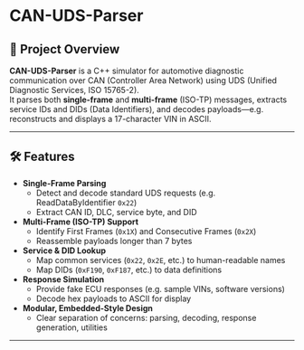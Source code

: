 # CAN-UDS-Parser

## 📜 Project Overview
**CAN-UDS-Parser** is a C++ simulator for automotive diagnostic communication over CAN (Controller Area Network) using UDS (Unified Diagnostic Services, ISO 15765-2).  
It parses both **single-frame** and **multi-frame** (ISO-TP) messages, extracts service IDs and DIDs (Data Identifiers), and decodes payloads—e.g. reconstructs and displays a 17-character VIN in ASCII.

---

## 🛠️ Features
- **Single-Frame Parsing**  
  - Detect and decode standard UDS requests (e.g. ReadDataByIdentifier `0x22`)
  - Extract CAN ID, DLC, service byte, and DID
- **Multi-Frame (ISO-TP) Support**  
  - Identify First Frames (`0x1X`) and Consecutive Frames (`0x2X`)
  - Reassemble payloads longer than 7 bytes
- **Service & DID Lookup**  
  - Map common services (`0x22`, `0x2E`, etc.) to human-readable names  
  - Map DIDs (`0xF190`, `0xF187`, etc.) to data definitions
- **Response Simulation**  
  - Provide fake ECU responses (e.g. sample VINs, software versions)
  - Decode hex payloads to ASCII for display
- **Modular, Embedded-Style Design**  
  - Clear separation of concerns: parsing, decoding, response generation, utilities

---